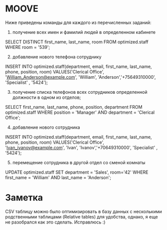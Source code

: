 # MOOVE

Ниже приведены команды для каждого из перечисленных заданий:

1)  получение всех имен и фамилий людей в определенном кабинете

SELECT DISTINCT first_name, last_name, room FROM optimized.staff WHERE room = '539';

2) добавление нового телефона сотруднику

INSERT INTO optimized.staff(department, email, first_name, last_name, phone, position, room) 
VALUES('Clerical Office', 'William_Anderson@example.com', 'William', 'Anderson','+75649310000', 'Specialist' , '5424');

3) получение списка телефонов всех сотрудников определенной должности в одном из отделов;

SELECT first_name, last_name, phone, position, department FROM optimized.staff WHERE position = 'Manager' AND department = 'Clerical Office';

4) добавление нового сотрудника

INSERT INTO optimized.staff(department, email, first_name, last_name, phone, position, room) 
VALUES('Clerical Office', 'Ivan_ivanov@example.com', 'Ivan', 'Ivanov','+70649310000', 'Specialist' , '5424');

5) перемещение сотрудника в другой отдел со сменой комнаты

UPDATE optimized.staff SET department = 'Sales', room='42' WHERE first_name = 'William' AND last_name = 'Anderson';

# Заметка
CSV таблицу можно было оптимизировать в базу данных с несколькими родственными таблицами (Relative tables) для удобства, однако, я еще не разобрался как это сделать. Исправлюсь :)

